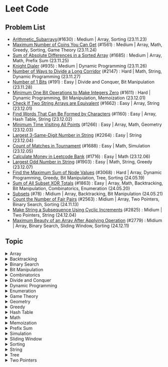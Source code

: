 # Leet Code

## Problem List

- [Arithmetic_Subarrays](./arithmetic_subarrays.py)(#1630) : Medium | Array, Sorting (23.11.23)
- [Maximum Number of Coins You Can Get](./maximum_number_of_coins.py) (#1561) : Medium | Array, Math, Greedy, Sorting, Game Theory (23.11.24)
- [Sum of Absolute Differences in a Sorted Array](./sum_of_absolute_differences_in_a_sorted_array.py) (#1685) : Medium | Array, Math, Prefix Sum (23.11.25)
- [Knight Dialer](./knight_dialer.py) (#935) : Medium | Dynamic Programming (23.11.26)
- [Number of Ways to Divide a Long Corridor](./number_of_ways_to_divide_a_long_corridor.py) (#2147) : Hard | Math, String, Dynamic Programming (23.11.27)
- [Number of 1 Bits](./number_of_1_bits.py) (#191) : Easy | Divide and Conquer, Bit Manipulation (23.11.28)
- [Minimum One Bit Operations to Make Integers Zero](./minimum_one_bit_operations_to_make_integers_zero.py) (#1611) : Hard | Dynamic Programming, Bit Manipulation, Memoization (23.12.01)
- [Check If Two String Arrays are Equivalent](./check_if_two_string_arrays_are_equivalent.py) (#1662) : Easy | Array, String (23.12.01)
- [Find Words That Can Be Formed by Characters](./find_words_that_can_be_formed_by_characters.py) (#1160) : Easy | Array, Hash Table, String (23.12.02)
- [Minimum Time Visiting All Points](./minimum_time_visiting_all_points.py) (#1266) : Easy | Array, Math, Geometry (23.12.03)
- [Largest 3-Same-Digit Number in String](./largest_3-same-digit_number_in_string.py) (#2264) : Easy | String (23.12.04)
- [Count of Matches in Tournament](./count_of_matches_in_tournament.py) (#1688) : Easy | Math, Simulation (23.12.05)
- [Calculate Money in Leetcode Bank](./calculate_money_in_leetcode_bank.py) (#1716) : Easy | Math (23.12.06)
- [Largest Odd Number in String](./largest_odd_number_in_string.py) (#1903) : Easy | Math, String, Greedy (23.12.07)
- [Find the Maximum Sum of Node Values](./find_the_maximum_sum_of_node_values.py) (#3068) : Hard | Array, Dynamic Programming, Greedy, Bit Manipulation, Tree, Sorting (24.05.19)
- [Sum of All Subset XOR Totals](./sum_of_all_subset_XOR_totals.py) (#1863) : Easy | Array, Math, Backtracking, Bit Manipulation, Combinatorics, Enumeration (24.05.20)
- [Subsets](./subsets.py) (#78) : Midium | Array, Backtracking, Bit Manipulation (24.05.21)
- [Count the Number of Fair Pairs](./count-the-number-of-fair-pairs.py) (#2563) : Midium | Array, Two Pointers, Binary Search, Sorting (24.11.13)
- [Make String a Subsequence Using Cyclic Increments](./make-string-a-subsequence-using-cyclic-increments.py) (#2825) : Midium | Two Pointers, String (24.12.04)
- [Maximum Beauty of an Array After Applying Operation](./maximum-beauty-of-an-array-after-applying-operation.py) (#2779) : Midium | Array, Binary Search, Sliding Window, Sorting (24.12.11)


## Topic
<details> 
<summary>Array</summary>
<div markdown="1">

- [Arithmetic_Subarrays](./arithmetic_subarrays.py)(#1630) : Medium, Array, Sorting (23.11.23)
- [Maximum Number of Coins You Can Get](./maximum_number_of_coins.py) (#1561) : Medium | Array, Math, Greedy, Sorting, Game Theory (23.11.24)
- [Sum of Absolute Differences in a Sorted Array](./sum_of_absolute_differences_in_a_sorted_array.py) (#1685) : Medium | Array, Math, Prefix Sum (23.11.25)
- [Check If Two String Arrays are Equivalent](./check_if_two_string_arrays_are_equivalent.py) (#1662) : Easy | Array, String (23.12.01)
- [Find Words That Can Be Formed by Characters](./find_words_that_can_be_formed_by_characters.py) (#1160) : Easy | Array, Hash Table, String (23.12.02)
- [Minimum Time Visiting All Points](./minimum_time_visiting_all_points.py) (#1266) : Easy | Array, Math, Geometry (23.12.03)
- [Find the Maximum Sum of Node Values](./find_the_maximum_sum_of_node_values.py) (#3068) : Hard | Array, Dynamic Programming, Greedy, Bit Manipulation, Tree, Sorting (24.05.19)
- [Sum of All Subset XOR Totals](./sum_of_all_subset_XOR_totals.py) (#1863) : Easy | Array, Math, Backtracking, Bit Manipulation, Combinatorics, Enumeration (24.05.20)
- [Subsets](./subsets.py) (#78) : Midium | Array, Backtracking, Bit Manipulation (24.05.21)
- [Count the Number of Fair Pairs](./count-the-number-of-fair-pairs.py) (#78) : Midium | Array, Two Pointers, Binary Search, Sorting (24.11.13)
- [Maximum Beauty of an Array After Applying Operation](./maximum-beauty-of-an-array-after-applying-operation.py) (#2779) : Midium | Array, Binary Search, Sliding Window, Sorting (24.12.11)

</div>
</details>

<details> 
<summary>Backtracking</summary>
<div markdown="1">

- [Sum of All Subset XOR Totals](./sum_of_all_subset_XOR_totals.py) (#1863) : Easy | Array, Math, Backtracking, Bit Manipulation, Combinatorics, Enumeration (24.05.20)
- [Subsets](./subsets.py) (#78) : Midium | Array, Backtracking, Bit Manipulation (24.05.21)

</div>
</details>

<details> 
<summary>Binary Search</summary>
<div markdown="1">

- [Count the Number of Fair Pairs](./count-the-number-of-fair-pairs.py) (#78) : Midium | Array, Two Pointers, Binary Search, Sorting (24.11.13)
- [Maximum Beauty of an Array After Applying Operation](./maximum-beauty-of-an-array-after-applying-operation.py) (#2779) : Midium | Array, Binary Search, Sliding Window, Sorting (24.12.11)

</div>
</details>

<details> 
<summary>Bit Manipulation</summary>
<div markdown="1">

- [Number of 1 Bits](./number_of_1_bits.py) (#191) : Easy | Divide and Conquer, Bit Manipulation (23.11.28)
- [Minimum One Bit Operations to Make Integers Zero](./minimum_one_bit_operations_to_make_integers_zero.py) (#1611) : Hard | Dynamic Programming, Bit Manipulation, Memoization (23.12.01)
- [Find the Maximum Sum of Node Values](./find_the_maximum_sum_of_node_values.py) (#3068) : Hard | Array, Dynamic Programming, Greedy, Bit Manipulation, Tree, Sorting (24.05.19)
- [Sum of All Subset XOR Totals](./sum_of_all_subset_XOR_totals.py) (#1863) : Easy | Array, Math, Backtracking, Bit Manipulation, Combinatorics, Enumeration (24.05.20)
- [Subsets](./subsets.py) (#78) : Midium | Array, Backtracking, Bit Manipulation (24.05.21)

</div>
</details>

<details> 
<summary>Combinatorics</summary>
<div markdown="1">

- [Sum of All Subset XOR Totals](./sum_of_all_subset_XOR_totals.py) (#1863) : Easy | Array, Math, Backtracking, Bit Manipulation, Combinatorics, Enumeration (24.05.20)

</div>
</details>

<details> 
<summary>Divide and Conquer</summary>
<div markdown="1">

- [Number of 1 Bits](./number_of_1_bits.py) (#191) : Easy | Divide and Conquer, Bit Manipulation (23.11.28)

</div>
</details>

<details> 
<summary>Dynamic Programming</summary>
<div markdown="1">

- [Knight Dialer](./knight_dialer.py) (#935) : Medium | Dynamic Programming (23.11.26)
- [Number of Ways to Divide a Long Corridor](./number_of_ways_to_divide_a_long_corridor.py) (#2147) : Hard | Math, String, Dynamic Programming (23.11.27)
- [Minimum One Bit Operations to Make Integers Zero](./minimum_one_bit_operations_to_make_integers_zero.py) (#1611) : Hard | Dynamic Programming, Bit Manipulation, Memoization (23.12.01)
- [Find the Maximum Sum of Node Values](./find_the_maximum_sum_of_node_values.py) (#3068) : Hard | Array, Dynamic Programming, Greedy, Bit Manipulation, Tree, Sorting (24.05.19)

</div>
</details>

<details> 
<summary>Enumeration</summary>
<div markdown="1">

- [Sum of All Subset XOR Totals](./sum_of_all_subset_XOR_totals.py) (#1863) : Easy | Array, Math, Backtracking, Bit Manipulation, Combinatorics, Enumeration (24.05.20)

</div>
</details>

<details> 
<summary>Game Theory</summary>
<div markdown="1">

- [Maximum Number of Coins You Can Get](./maximum_number_of_coins.py) (#1561) : Medium | Array, Math, Greedy, Sorting, Game Theory (23.11.24)

</div>
</details>

<details> 
<summary>Geometry</summary>
<div markdown="1">

- [Minimum Time Visiting All Points](./minimum_time_visiting_all_points.py) (#1266) : Easy | Array, Math, Geometry (23.12.03)

</div>
</details>

<details> 
<summary>Greedy</summary>
<div markdown="1">

- [Maximum Number of Coins You Can Get](./maximum_number_of_coins.py) (#1561) : Medium | Array, Math, Greedy, Sorting, Game Theory (23.11.24)
- [Largest Odd Number in String](./largest_odd_number_in_string.py) (#1903) : Easy | Math, String, Greedy (23.12.07)
- [Find the Maximum Sum of Node Values](./find_the_maximum_sum_of_node_values.py) (#3068) : Hard | Array, Dynamic Programming, Greedy, Bit Manipulation, Tree, Sorting (24.05.19)

</div>
</details>

<details> 
<summary>Hash Table</summary>
<div markdown="1">

- [Find Words That Can Be Formed by Characters](./find_words_that_can_be_formed_by_characters.py) (#1160) : Easy | Array, Hash Table, String (23.12.02)

</div>
</details>

<details> 
<summary>Math</summary>
<div markdown="1">

- [Maximum Number of Coins You Can Get](./maximum_number_of_coins.py) (#1561) : Medium | Array, Math, Greedy, Sorting, Game Theory (23.11.24)
- [Sum of Absolute Differences in a Sorted Array](./sum_of_absolute_differences_in_a_sorted_array.py) (#1685) : Medium | Array, Math, Prefix Sum (23.11.25)
- [Number of Ways to Divide a Long Corridor](./number_of_ways_to_divide_a_long_corridor.py) (#2147) : Hard | Math, String, Dynamic Programming (23.11.27)
- [Minimum Time Visiting All Points](./minimum_time_visiting_all_points.py) (#1266) : Easy | Array, Math, Geometry (23.12.03)
- [Count of Matches in Tournament](./count_of_matches_in_tournament.py) (#1688) : Easy | Math, Simulation (23.12.05)
- [Calculate Money in Leetcode Bank](./calculate_money_in_leetcode_bank.py) (#1716) : Easy | Math (23.12.06)
- [Largest Odd Number in String](./largest_odd_number_in_string.py) (#1903) : Easy | Math, String, Greedy (23.12.07)
- [Sum of All Subset XOR Totals](./sum_of_all_subset_XOR_totals.py) (#1863) : Easy | Array, Math, Backtracking, Bit Manipulation, Combinatorics, Enumeration (24.05.20)

</div>
</details>

<details> 
<summary>Memoization</summary>
<div markdown="1">

- [Minimum One Bit Operations to Make Integers Zero](./minimum_one_bit_operations_to_make_integers_zero.py) (#1611) : Hard | Dynamic Programming, Bit Manipulation, Memoization (23.12.01)

</div>
</details>

<details> 
<summary>Prefix Sum</summary>
<div markdown="1">

- [Sum of Absolute Differences in a Sorted Array](./sum_of_absolute_differences_in_a_sorted_array.py) (#1685) : Medium | Array, Math, Prefix Sum (23.11.25)

</div>
</details>

<details> 
<summary>Simulation</summary>
<div markdown="1">

- [Count of Matches in Tournament](./count_of_matches_in_tournament.py) (#1688) : Easy | Math, Simulation (23.12.05)

</div>
</details>

<details> 
<summary>Sliding Window</summary>
<div markdown="1">

- [Maximum Beauty of an Array After Applying Operation](./maximum-beauty-of-an-array-after-applying-operation.py) (#2779) : Midium | Array, Binary Search, Sliding Window, Sorting (24.12.11)

</div>
</details>

<details> 
<summary>Sorting</summary>
<div markdown="1">

- [Arithmetic_Subarrays](./arithmetic_subarrays.py)(#1630) : Medium, Array, Sorting (23.11.23)
- [Maximum Number of Coins You Can Get](./maximum_number_of_coins.py) (#1561) : Medium | Array, Math, Greedy, Sorting, Game Theory (23.11.24)
- [Find the Maximum Sum of Node Values](./find_the_maximum_sum_of_node_values.py) (#3068) : Hard | Array, Dynamic Programming, Greedy, Bit Manipulation, Tree, Sorting (24.05.19)
- [Count the Number of Fair Pairs](./count-the-number-of-fair-pairs.py) (#78) : Midium | Array, Two Pointers, Binary Search, Sorting (24.11.13)
- [Maximum Beauty of an Array After Applying Operation](./maximum-beauty-of-an-array-after-applying-operation.py) (#2779) : Midium | Array, Binary Search, Sliding Window, Sorting (24.12.11)

</div>
</details>

<details> 
<summary>String</summary>
<div markdown="1">

- [Number of Ways to Divide a Long Corridor](./number_of_ways_to_divide_a_long_corridor.py) (#2147) : Hard | Math, String, Dynamic Programming (23.11.27)
- [Check If Two String Arrays are Equivalent](./check_if_two_string_arrays_are_equivalent.py) (#1662) : Easy | Array, String (23.12.01)
- [Find Words That Can Be Formed by Characters](./find_words_that_can_be_formed_by_characters.py) (#1160) : Easy | Array, Hash Table, String (23.12.02)
- [Largest 3-Same-Digit Number in String](./largest_3-same-digit_number_in_string.py) (#2264) : Easy | String (23.12.04)
- [Largest Odd Number in String](./largest_odd_number_in_string.py) (#1903) : Easy | Math, String, Greedy (23.12.07)
- [Make String a Subsequence Using Cyclic Increments](./make-string-a-subsequence-using-cyclic-increments.py) (#2825) : Midium | Two Pointers, String (24.12.04)

</div>
</details>

<details> 
<summary>Tree</summary>
<div markdown="1">

- [Find the Maximum Sum of Node Values](./find_the_maximum_sum_of_node_values.py) (#3068) : Hard | Array, Dynamic Programming, Greedy, Bit Manipulation, Tree, Sorting (24.05.19)

</div>
</details>

<details> 
<summary>Two Pointers</summary>
<div markdown="1">

- [Count the Number of Fair Pairs](./count-the-number-of-fair-pairs.py) (#78) : Midium | Array, Two Pointers, Binary Search, Sorting (24.11.13)
- [Make String a Subsequence Using Cyclic Increments](./make-string-a-subsequence-using-cyclic-increments.py) (#2825) : Midium | Two Pointers, String (24.12.04)

</div>
</details>